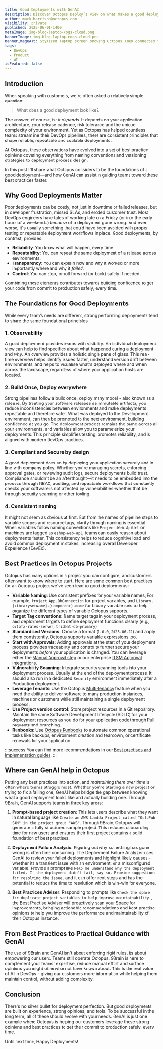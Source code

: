```yaml
---
title: Good Deployments with GenAI
description: Discover Octopus Deploy’s view on what makes a good deployment, and how GenAI can help teams adopt best practices faster and with more confidence.
author: mark.harrison@octopus.com
visibility: private
published: 2025-06-01-1400
metaImage: img-blog-laptop-cogs-cloud.png
bannerImage: img-blog-laptop-cogs-cloud.png
bannerImageAlt: Stylized laptop screen showing Octopus logo connected to cogs in the cloud, with a clipboard to the right.
tags:
  - DevOps
  - Product
  - AI
isFeatured: false
---
```


## Introduction

When speaking with customers, we're often asked a relatively simple question:

> What does a good deployment look like?.

The answer, of course, is: *it depends*. It depends on your application architecture, your release cadence, risk tolerance and the unique complexity of your environment. Yet as Octopus has helped countless teams streamline their DevOps pipelines, there are consistent principles that shape reliable, repeatable and scalable deployments.

At Octopus, these observations have evolved into a set of best practice opinions covering everything from naming conventions and versioning strategies to deployment process design. 

In this post I'll share what Octopus considers to be the foundations of a good deployment—and how GenAI can assist in guiding teams toward these best practices faster.

## Why Good Deployments Matter

Poor deployments can be costly, not just in downtime or failed releases, but in developer frustration, missed SLAs, and eroded customer trust. Most DevOps engineers have tales of working late on a Friday (or into the early hours of a weekend..) because of a deployment gone wrong. And even worse, it's usually something that could have been avoided with proper testing or repeatable deployment workflows in place. Good deployments, by contrast, provides:

- **Reliability**: You know what will happen, every time.
- **Repeatability**: You can repeat the same deployment of a release across environments.
- **Transparency**: You can explain how and why it worked or more importantly where and why it *failed*.
- **Control**: You can stop, or roll forward (or back) safely if needed.

Combining these elements contributes towards building confidence to get your code from commit to production safely, every time.  

## The Foundations for Good Deployments

While every team’s needs are different, strong performing deployments tend to share the same foundational principles

### 1. Observability 

A good deployment provides teams with visibility. An individual deployment view can help to find specifics about what happened during a deployment and *why*. An overview provides a holistic single pane of glass. This real-time overview helps identify issues faster, understand version drift between environments, and helps to visualise what's deployed where and when across the landscape, regardless of where your application hosts are located.

### 2. Build Once, Deploy everywhere

Strong pipelines follow a build once, deploy many model - also known as a release. By treating your software releases as immutable artifacts, you reduce inconsistencies between environments and make deployments repeatable and therefore safer. What was deployed to the Development environment, can then be promoted to the next environment, building confidence as you go. The deployment process remains the same across all your environments, and variables allow you to parameterize your deployments. This principle simplifies testing, promotes reliability, and is aligned with modern DevOps practices.

### 3. Compliant and Secure by design

A good deployment does so by deploying your application securely and in line with company policy. Whether you're managing secrets, enforcing approval gates, or reviewing audit logs, secure deployments build trust. Compliance shouldn't be an afterthought—it needs to be embedded into the process through RBAC, auditing, and repeatable workflows that constantly checks your software is not affected by vulnerabilities-whether that be through security scanning or other tooling.

### 4. Consistent naming

It might not seem as obvious at first. But from the names of pipeline steps to variable scopes and resource tags, clarity through naming is essential. When variables follow naming conventions like `Project.Web.ApiUrl` or machines are tagged as `eshop-web-api`, teams can easily reason about deployments faster. This consistency helps to reduce cognitive load and avoid common deployment mistakes, increasing overall Developer Experience (DevEx).

## Best Practices in Octopus Projects

Octopus has many options in a project you can configure, and customers often want to know where to start. Here are some common best practises for an Octopus project we've seen lead to good deployments:

- **Variable Naming**: Use consistent prefixes for your variable names, For example, `Project.App.DbConnection` for project variables, and `Library.[LibrarySetName].[Component].Name` for Library variable sets to help organize the different types of variable Octopus supports. 
- **Target Tag conventions**: Name target tags in your deployment process, and deployment targets to define deployment functions clearly (e.g., `octofx-rates-server`, `trident-db-primary`)
- **Standardised Versions**: Choose a format (`1.0.0`, `2025.06.12`) and apply them consistently. Octopus supports [variable expressions](https://octopus.com/docs/releases/release-versioning) too. 
- **Start with Approvals**: Adding approvals at the start of your deployment process provides traceability and control to further secure your deployments *before* your application is changed. You can leverage either the [Manual Approval step](https://octopus.com/docs/projects/built-in-step-templates/manual-intervention-and-approvals) or our enterprise [ITSM Approval integrations](https://octopus.com/docs/approvals).
- **Vulnerability Scanning**: Integrate security scanning tools into your deployment process. Usually at the end of the deployment process. It should also run in a dedicated `Security` environment immediately after a Production deployment.
- **Leverage Tenants**: Use the Octopus [Multi-tenancy](https://octopus.com/docs/tenants) feature when you need the ability to deliver software to many production instances, machines or customers while still maintaining a single deployment process.
- **Use Project version control**: Store project resources in a Git repository. Maintain the same Software Development Lifecycle (SDLC) for your deployment resources as you do for your application code through Pull requests and branching.
- **Runbooks**: Use [Octopus Runbooks](https://octopus.com/docs/runbooks) to automate common operational tasks like backups, environment creation and teardown, or certificate renewals for your application.

:::success
You can find more recommendations in our [Best practises and implementation guides](https://octopus.com/docs/best-practices).
:::

## Where can GenAI help in Octopus

Putting any best practices into action, and *maintaining them over time* is often where teams struggle most. Whether you're starting a new project or trying to fix a failing one, GenAI helps bridge the gap between knowing what a good deployment looks like and actually building one. Through 9Brain, GenAI supports teams in three key areas:

1. **Prompt-based project creation**: This lets users describe what they want in natural language like `Create an AWS Lambda Project called "OctoPub SAM" in the project group "AWS"`. Through 9Brain, Octopus will generate a fully structured sample project. This reduces onboarding time for new users and ensures their first project contains a solid foundation of best practises.

2. **Deployment Failure Analysis**: Figuring out why something has gone wrong is often time consuming. The Deployment Failure Analyzer uses GenAI to review your failed deployments and highlight likely causes - whether its a transient issue with an environment, or a misconfigured variable. Provide a prompt like `Help me understand why the deployment failed. If the deployment didn't fail, say so. Provide suggestions for resolving the issue.` and it can offer next steps and has the potential to reduce the time to resolution which is win-win for everyone.

3. **Best Practices Adviser**: Responding to prompts like `Check the space for duplicate project variables to help improve maintainability.`, the Best Practise Adviser will proactively scan your Space for improvements, bringing actionable recommendations and best practise opinions to help you improve the performance and maintainability of their Octopus instance. 

## From Best Practices to Practical Guidance with GenAI

The use of 9Brain and GenAI isn't about enforcing rigid rules, its about empowering our users. Teams still operate Octopus. 9Brain is here to complement your teams' expertise, reduce manual effort and surface opinions you might otherwise not have known about. This is the real value of AI in DevOps - giving our customers more information while helping them maintain control, without adding complexity.

## Conclusion

There's no silver bullet for deployment perfection. But good deployments are built on experience, strong opinions, and tools. To be successful in the long term, all of these should evolve with your needs. GenAI is just one example where Octopus is helping our customers leverage those strong opinions and best practices to get their commit to production safely, every time.

Until next time, Happy Deployments!